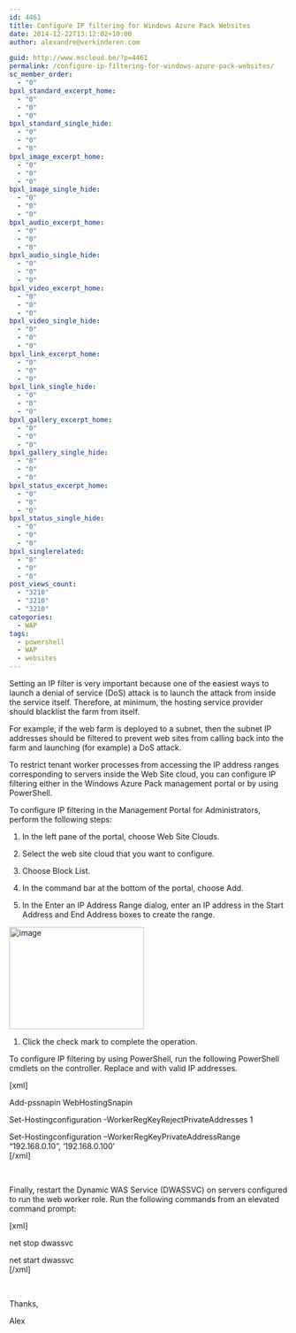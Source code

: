 ```yaml
---
id: 4461
title: Configure IP filtering for Windows Azure Pack Websites
date: 2014-12-22T13:12:02+10:00
author: alexandre@verkinderen.com

guid: http://www.mscloud.be/?p=4461
permalink: /configure-ip-filtering-for-windows-azure-pack-websites/
sc_member_order:
  - "0"
bpxl_standard_excerpt_home:
  - "0"
  - "0"
  - "0"
bpxl_standard_single_hide:
  - "0"
  - "0"
  - "0"
bpxl_image_excerpt_home:
  - "0"
  - "0"
  - "0"
bpxl_image_single_hide:
  - "0"
  - "0"
  - "0"
bpxl_audio_excerpt_home:
  - "0"
  - "0"
  - "0"
bpxl_audio_single_hide:
  - "0"
  - "0"
  - "0"
bpxl_video_excerpt_home:
  - "0"
  - "0"
  - "0"
bpxl_video_single_hide:
  - "0"
  - "0"
  - "0"
bpxl_link_excerpt_home:
  - "0"
  - "0"
  - "0"
bpxl_link_single_hide:
  - "0"
  - "0"
  - "0"
bpxl_gallery_excerpt_home:
  - "0"
  - "0"
  - "0"
bpxl_gallery_single_hide:
  - "0"
  - "0"
  - "0"
bpxl_status_excerpt_home:
  - "0"
  - "0"
  - "0"
bpxl_status_single_hide:
  - "0"
  - "0"
  - "0"
bpxl_singlerelated:
  - "0"
  - "0"
  - "0"
post_views_count:
  - "3210"
  - "3210"
  - "3210"
categories:
  - WAP
tags:
  - powershell
  - WAP
  - websites
---
```

Setting an IP filter is very important because one of the easiest ways to launch a denial of service (DoS) attack is to launch the attack from inside the service itself. Therefore, at minimum, the hosting service provider should blacklist the farm from itself.

For example, if the web farm is deployed to a subnet, then the subnet IP addresses should be filtered to prevent web sites from calling back into the farm and launching (for example) a DoS attack.

To restrict tenant worker processes from accessing the IP address ranges corresponding to servers inside the Web Site cloud, you can configure IP filtering either in the Windows Azure Pack management portal or by using PowerShell.

To configure IP filtering in the Management Portal for Administrators, perform the following steps:

  1. In the left pane of the portal, choose Web Site Clouds.</p> 
  2. Select the web site cloud that you want to configure.

  3. Choose Block List.

  4. In the command bar at the bottom of the portal, choose Add.

  5. In the Enter an IP Address Range dialog, enter an IP address in the Start Address and End Address boxes to create the range.

[<img style="background-image: none; padding-top: 0px; padding-left: 0px; margin: 0px; display: inline; padding-right: 0px; border: 0px;" title="image" src="http://mscloudstorage.blob.core.windows.net/mscloudstorage/2014/12/image_thumb1.png" alt="image" width="244" height="185" border="0" />](http://mscloudstorage.blob.core.windows.net/mscloudstorage/2014/12/image1.png)

  1. Click the check mark to complete the operation.

To configure IP filtering by using PowerShell, run the following PowerShell cmdlets on the controller. Replace <start-of-ip-blacklist-range> and <end-of-ip-blacklist-range> with valid IP addresses.

[xml]

Add-pssnapin WebHostingSnapin

Set-Hostingconfiguration -WorkerRegKeyRejectPrivateAddresses 1

Set-Hostingconfiguration –WorkerRegKeyPrivateAddressRange “192.168.0.10”, ‘192.168.0.100’  
[/xml]

&nbsp;

Finally, restart the Dynamic WAS Service (DWASSVC) on servers configured to run the web worker role. Run the following commands from an elevated command prompt:

[xml]

net stop dwassvc

net start dwassvc  
[/xml]

&nbsp;

Thanks,

Alex
